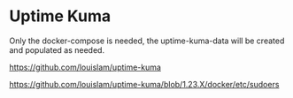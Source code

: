 # Uptime Kuma
Only the docker-compose is needed, the uptime-kuma-data will be created and populated as needed.

https://github.com/louislam/uptime-kuma

https://github.com/louislam/uptime-kuma/blob/1.23.X/docker/etc/sudoers
